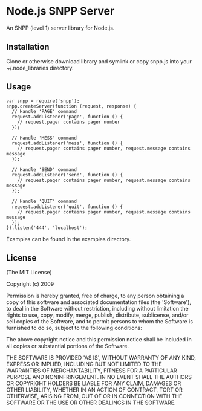 Node.js SNPP Server
==============

An SNPP (level 1) server library for Node.js.

[rq]: http://github.com/jsanders/node-snpp

Installation
--------------

Clone or otherwise download library and symlink or copy snpp.js into your ~/.node_libraries directory.

Usage
---------------
    var snpp = require('snpp');
    snpp.createServer(function (request, response) {
      // Handle 'PAGE' command
      request.addListener('page', function () {
        // request.pager contains pager number
      });

      // Handle 'MESS' command
      request.addListener('mess', function () {
        // request.pager contains pager number, request.message contains message
      });

      // Handle 'SEND' command
      request.addListener('send', function () {
        // request.pager contains pager number, request.message contains message
      });

      // Handle 'QUIT' command
      request.addListener('quit', function () {
        // request.pager contains pager number, request.message contains message
      });
    }).listen('444', 'localhost');

Examples can be found in the examples directory.

License
---------------

(The MIT License)

Copyright (c) 2009

Permission is hereby granted, free of charge, to any person obtaining
a copy of this software and associated documentation files (the
'Software'), to deal in the Software without restriction, including
without limitation the rights to use, copy, modify, merge, publish,
distribute, sublicense, and/or sell copies of the Software, and to
permit persons to whom the Software is furnished to do so, subject to
the following conditions:

The above copyright notice and this permission notice shall be
included in all copies or substantial portions of the Software.

THE SOFTWARE IS PROVIDED 'AS IS', WITHOUT WARRANTY OF ANY KIND,
EXPRESS OR IMPLIED, INCLUDING BUT NOT LIMITED TO THE WARRANTIES OF
MERCHANTABILITY, FITNESS FOR A PARTICULAR PURPOSE AND NONINFRINGEMENT.
IN NO EVENT SHALL THE AUTHORS OR COPYRIGHT HOLDERS BE LIABLE FOR ANY
CLAIM, DAMAGES OR OTHER LIABILITY, WHETHER IN AN ACTION OF CONTRACT,
TORT OR OTHERWISE, ARISING FROM, OUT OF OR IN CONNECTION WITH THE
SOFTWARE OR THE USE OR OTHER DEALINGS IN THE SOFTWARE.
